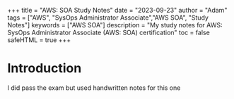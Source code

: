 +++
title = "AWS: SOA Study Notes"
date = "2023-09-23"
author = "Adam"
tags = ["AWS", "SysOps Administrator Associate","AWS SOA", "Study Notes"]
keywords = ["AWS SOA"]
description = "My study notes for AWS: SysOps Administrator Associate (AWS: SOA) certification"
toc = false
safeHTML = true
+++

# Introduction
I did pass the exam but used handwritten notes for this one